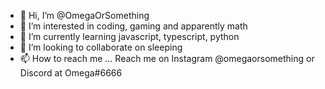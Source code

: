 - 👋 Hi, I’m @OmegaOrSomething
- 👀 I’m interested in coding, gaming and apparently math
- 🌱 I’m currently learning javascript, typescript, python
- 💞️ I’m looking to collaborate on sleeping
- 📫 How to reach me ... Reach me on Instagram @omegaorsomething or Discord at Omega#6666

<!---
OmegaOrSomething/OmegaOrSomething is a ✨ special ✨ repository because its `README.md` (this file) appears on your GitHub profile.
You can click the Preview link to take a look at your changes.
--->
